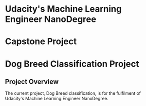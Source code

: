 # Udacity's Machine Learning Engineer NanoDegree 
# Capstone Project

# Dog Breed Classification Project
## Project Overview
The current project, Dog Breed classification, is for the fulfilment of Udacity's Machine Learning Engineer NanoDegree. 

